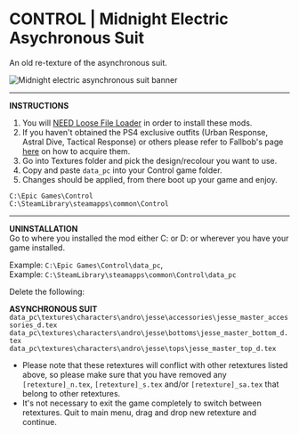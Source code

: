 # CONTROL | Midnight Electric Asychronous Suit
An old re-texture of the asynchronous suit. 

<img src="https://imgur.com/5xXSBSY.png" alt="Midnight electric asynchronous suit banner">

------

**INSTRUCTIONS**
1) You will <a href="https://www.nexusmods.com/control/mods/11">NEED Loose File Loader</a> in order to install these mods.
2) If you haven't obtained the PS4 exclusive outfits (Urban Response, Astral Dive, Tactical Response) or others please refer to Fallbob's page <a href="https://www.nexusmods.com/control/mods/33">here</a> on how to acquire them.
3) Go into Textures folder and pick the design/recolour you want to use.
4) Copy and paste `data_pc` into your Control game folder.
5) Changes should be applied, from there boot up your game and enjoy.

`C:\Epic Games\Control`
<br>`C:\SteamLibrary\steamapps\common\Control`

------

**UNINSTALLATION**
<br>Go to where you installed the mod either C: or D: or wherever you have your game installed.

Example: `C:\Epic Games\Control\data_pc`,
<br>Example: `C:\SteamLibrary\steamapps\common\Control\data_pc`

Delete the following:

**ASYNCHRONOUS SUIT**
<br>`data_pc\textures\characters\andro\jesse\accessories\jesse_master_accessories_d.tex`
<br>`data_pc\textures\characters\andro\jesse\bottoms\jesse_master_bottom_d.tex`
<br>`data_pc\textures\characters\andro\jesse\tops\jesse_master_top_d.tex`

- Please note that these retextures will conflict with other retextures listed above, so please make sure that you have removed any `[retexture]_n.tex`, `[retexture]_s.tex` and/or `[retexture]_sa.tex` that belong to other retextures.
- It's not necessary to exit the game completely to switch between retextures. Quit to main menu, drag and drop new retexture and continue.
